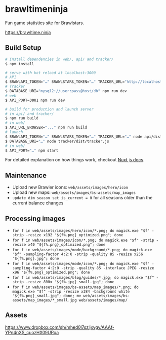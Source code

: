 # brawltimeninja

Fun game statistics site for Brawlstars.

https://brawltime.ninja

## Build Setup

``` bash
# install dependencies in web/, api/ and tracker/
$ npm install

# serve with hot reload at localhost:3000
# API
$ BRAWLAPI_TOKEN="…" BRAWLSTARS_TOKEN="…" TRACKER_URL="http://localhost:3002/tracker" npm run dev
# Tracker
$ DATABASE_URI="mysql2://user:pass@host/db" npm run dev
# web
$ API_PORT=3001 npm run dev

# build for production and launch server
# in api/ and tracker/
$ npm run build
# in web/
$ API_URL_BROWSER="..." npm run build
# launch
$ BRAWLAPI_TOKEN="…" BRAWLSTARS_TOKEN="…" TRACKER_URL="…" node api/dist/api.js
$ DATABASE_URI="…" node tracker/dist/tracker.js
# in web/
$ API_PORT="…" npm start
```

For detailed explanation on how things work, checkout [Nuxt.js docs](https://nuxtjs.org).

## Maintenance

* Upload new Brawler icons: `web/assets/images/hero/icon`
* Upload new maps: `web/assets/images/bs-assets/map_images`
* `update dim_season set is_current = 0` for all seasons older than the current balance changes

## Processing images

* `for f in web/assets/images/hero/icon/*.png; do magick.exe "$f" -strip -resize x192 "${f%.png}_optimized.png"; done`
* `for f in web/assets/images/icon/*.png; do magick.exe "$f" -strip -resize x40 "${f%.png}_optimized.png"; done`
* `for f in web/assets/images/mode/background/*.png; do magick.exe "$f" -sampling-factor 4:2:0 -strip -quality 85 -resize x256 "${f%.png}.jpg"; done`
* `for f in web/assets/images/mode/icon/*.png; do magick.exe "$f" -sampling-factor 4:2:0 -strip -quality 85 -interlace JPEG -resize x96 "${f%.png}_optimized.png"; done`
* `for f in web/assets/images/blog/guides/*.jpg; do magick.exe "$f" -strip -resize 800x "${f%.jpg}_small.jpg"; done`
* `for f in web/assets/images/bs-assets/map_images/*.png; do magick.exe "$f" -strip -resize x384 -background white "${f%.png}_small.jpg"; done; mv web/assets/images/bs-assets/map_images/*_small.jpg web/assets/images/map/`

## Assets

https://www.dropbox.com/sh/mhed0l7szljxvgv/AAAf-YPn4nXS_cuozHX09URoa
